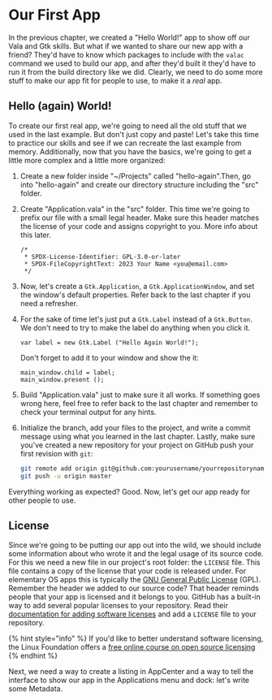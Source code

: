 # Our First App

In the previous chapter, we created a "Hello World!" app to show off our Vala and Gtk skills. But what if we wanted to share our new app with a friend? They'd have to know which packages to include with the `valac` command we used to build our app, and after they'd built it they'd have to run it from the build directory like we did. Clearly, we need to do some more stuff to make our app fit for people to use, to make it a _real_ app.

## Hello (again) World!

To create our first real app, we're going to need all the old stuff that we used in the last example. But don't just copy and paste! Let's take this time to practice our skills and see if we can recreate the last example from memory. Additionally, now that you have the basics, we're going to get a little more complex and a little more organized:

1. Create a new folder inside "\~/Projects" called "hello-again".Then, go into "hello-again" and create our directory structure including the "src" folder.
2.  Create "Application.vala" in the "src" folder. This time we're going to prefix our file with a small legal header. Make sure this header matches the license of your code and assigns copyright to you. More info about this later.

    ```vala
    /*
     * SPDX-License-Identifier: GPL-3.0-or-later
     * SPDX-FileCopyrightText: 2023 Your Name <you@email.com>
     */
    ```
3. Now, let's create a `Gtk.Application`, a `Gtk.ApplicationWindow`, and set the window's default properties. Refer back to the last chapter if you need a refresher.
4.  For the sake of time let's just put a `Gtk.Label` instead of a `Gtk.Button`. We don't need to try to make the label do anything when you click it.

    ```vala
    var label = new Gtk.Label ("Hello Again World!");
    ```

    Don't forget to add it to your window and show the it:

    ```vala
    main_window.child = label;
    main_window.present ();
    ```
5. Build "Application.vala" just to make sure it all works. If something goes wrong here, feel free to refer back to the last chapter and remember to check your terminal output for any hints.
6.  Initialize the branch, add your files to the project, and write a commit message using what you learned in the last chapter. Lastly, make sure you've created a new repository for your project on GitHub push your first revision with `git`:

    ```bash
    git remote add origin git@github.com:yourusername/yourrepositoryname.git
    git push -u origin master
    ```

Everything working as expected? Good. Now, let's get our app ready for other people to use.

## License

Since we're going to be putting our app out into the wild, we should include some information about who wrote it and the legal usage of its source code. For this we need a new file in our project's root folder: the `LICENSE` file. This file contains a copy of the license that your code is released under. For elementary OS apps this is typically the [GNU General Public License](https://www.gnu.org/licenses/quick-guide-gplv3.html) (GPL). Remember the header we added to our source code? That header reminds people that your app is licensed and it belongs to you. GitHub has a built-in way to add several popular licenses to your repository. Read their [documentation for adding software licenses](https://docs.github.com/en/communities/setting-up-your-project-for-healthy-contributions/adding-a-license-to-a-repository) and add a `LICENSE` file to your repository.

{% hint style="info" %}
If you'd like to better understand software licensing, the Linux Foundation offers a [free online course on open source licensing](https://training.linuxfoundation.org/training/open-source-licensing-basics-for-software-developers/)
{% endhint %}

Next, we need a way to create a listing in AppCenter and a way to tell the interface to show our app in the Applications menu and dock: let's write some Metadata.
